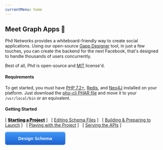 ```yaml
---
currentMenu: home
---
```



<script>
function close_all() {
    document.getElementById('dCloning').style.display="none";
    document.getElementById('dEditing').style.display="none";
    document.getElementById('dBuilding').style.display="none";
    document.getElementById('dPlaying').style.display="none";
    document.getElementById('dServing').style.display="none";
    var i = 0;
    while(i < document.getElementsByClassName('dPicker').length) {
        document.getElementsByClassName('dPicker')[i++].style.fontWeight="400";
    }
}
var first = {};
first["Cloning"] = true;
function pick(div, to_bolden) {
    close_all();
    if(first[div]==undefined||!first[div]) {
        var x = document.createElement("script");
        var data_id = document.getElementById('d'+div).getAttribute("data-id");
        x.src = "https://asciinema.org/a/"+data_id+".js";
        x.async = true;
        x.id = "asciicast-"+data_id;
        x.setAttribute("data-autoplay", true);
        x.setAttribute("data-speed", 2);
        document.getElementById('d'+div).appendChild(x);
        first[div] = true;
    }
    document.getElementById('d'+div).style.display="block";
    to_bolden.style.fontWeight="900";
}
</script>

## Meet Graph Apps 👯‍

Phở Networks provides a whiteboard-friendly way to create social applications. Using our open-source [Gapp Designer](/designer.html) tool, in just a few touches, you can create the backend for the next Facebook, that's designed to handle thousands of users concurrently. 

Best of all, Phở is open-source and [MIT](https://github.com/phonetworks/pho-framework/blob/master/LICENSE) license'd.


#### Requirements
To get started, you must have [PHP 7.2+](https://www.php.net), [Redis](https://redis.io), and [Neo4J](https://www.neo4j.org) installed on your platform. Just download the [pho-cli PHAR file](https://github.com/phonetworks/pho-cli/releases/download/0.3/pho.phar) and move it to your `/usr/local/bin` or an equivalent.

#### Getting Started

[ <a href="#" onclick="pick('Cloning', this)" class="dPicker" style="font-weight:900;">Starting a Project</a> ] &nbsp; [ <a href="#" onclick="pick('Editing', this)" class="dPicker">Editing Schema Files</a> ] &nbsp; [ <a href="#" onclick="pick('Building', this)"  class="dPicker">Building & Preparing to Launch</a> ] &nbsp; [ <a href="#" onclick="pick('Playing', this)"  class="dPicker">Playing with the Project</a> ]  &nbsp; [ <a href="#" onclick="pick('Serving', this)"  class="dPicker">Serving the APIs</a> ]

<div  style="display:block;" data-id="hiTG4Dsbn2ekSlkBz3iItNKOd" id="dCloning">
<script type="text/javascript" src="https://asciinema.org/a/hiTG4Dsbn2ekSlkBz3iItNKOd.js" id="asciicast-hiTG4Dsbn2ekSlkBz3iItNKOd" data-autoplay="true" data-speed="2" data-cols="120" data-rows="20" async></script>
</div>

<div id="dEditing" data-id="TrRX4D0igW2vG9rMaH82P0amR" style="display:none;">
</div>

<div id="dBuilding" data-id="BtRzCuMeF3vdwmGoQDxEGPHtF" style="display:none;">
</div>

<div id="dPlaying" data-id="3X23d5tsibWMvR9YidhajzNb5" style="display:none;">
</div>

<div id="dServing" data-id="Dc1jQjCyDmd0gv2unUpo1OWfn" style="display:none;">
</div>


<style>
.myButton {
	box-shadow:inset 0px 1px 0px 0px #97c4fe;
	background:linear-gradient(to bottom, #3d94f6 5%, #1e62d0 100%);
	background-color:#3d94f6;
	border-radius:6px;
	border:1px solid #337fed;
	display:inline-block;
	cursor:pointer;
	color:#ffffff;
	font-family:Arial;
	font-size:15px;
	font-weight:bold;
	padding:12px 42px;
	text-decoration:none;
	text-shadow:0px 1px 0px #1570cd;
}
.myButton:hover {
	background:linear-gradient(to bottom, #1e62d0 5%, #3d94f6 100%);
	background-color:#1e62d0;
    color:#ffffff;
    text-decoration:none;
}
.myButton:active {
	position:relative;
	top:1px;
}
</style>
 <a href="/designer.html" class="myButton">Design Schema</a>







